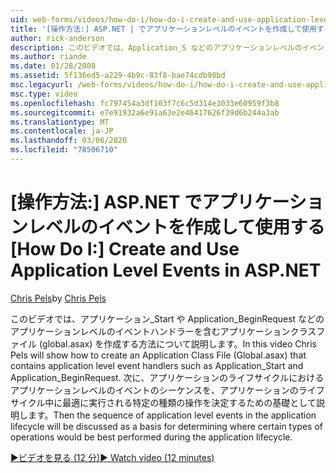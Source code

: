 ```yaml
---
uid: web-forms/videos/how-do-i/how-do-i-create-and-use-application-level-events-in-aspnet
title: '[操作方法:] ASP.NET | でアプリケーションレベルのイベントを作成して使用するMicrosoft Docs'
author: rick-anderson
description: このビデオでは、Application_S などのアプリケーションレベルのイベントハンドラーを含むアプリケーションクラスファイル (global.asax) を作成する方法について説明します。
ms.author: riande
ms.date: 01/28/2008
ms.assetid: 5f136ed5-a229-4b9c-83f8-bae74cdb98bd
msc.legacyurl: /web-forms/videos/how-do-i/how-do-i-create-and-use-application-level-events-in-aspnet
msc.type: video
ms.openlocfilehash: fc797454a3df103f7c6c5d314e3033e60959f3b8
ms.sourcegitcommit: e7e91932a6e91a63e2e46417626f39d6b244a3ab
ms.translationtype: MT
ms.contentlocale: ja-JP
ms.lasthandoff: 03/06/2020
ms.locfileid: "78506710"
---
```

# <a name="how-do-i--create-and-use-application-level-events-in-aspnet"></a><span data-ttu-id="901b3-103">[操作方法:] ASP.NET でアプリケーションレベルのイベントを作成して使用する</span><span class="sxs-lookup"><span data-stu-id="901b3-103">[How Do I:]  Create and Use Application Level Events in ASP.NET</span></span>

<span data-ttu-id="901b3-104">[Chris Pels](https://twitter.com/chrispels)</span><span class="sxs-lookup"><span data-stu-id="901b3-104">by [Chris Pels](https://twitter.com/chrispels)</span></span>

<span data-ttu-id="901b3-105">このビデオでは、アプリケーション\_Start や Application\_BeginRequest などのアプリケーションレベルのイベントハンドラーを含むアプリケーションクラスファイル (global.asax) を作成する方法について説明します。</span><span class="sxs-lookup"><span data-stu-id="901b3-105">In this video Chris Pels will show how to create an Application Class File (Global.asax) that contains application level event handlers such as Application\_Start and Application\_BeginRequest.</span></span> <span data-ttu-id="901b3-106">次に、アプリケーションのライフサイクルにおけるアプリケーションレベルのイベントのシーケンスを、アプリケーションのライフサイクル中に最適に実行される特定の種類の操作を決定するための基礎として説明します。</span><span class="sxs-lookup"><span data-stu-id="901b3-106">Then the sequence of application level events in the application lifecycle will be discussed as a basis for determining where certain types of operations would be best performed during the application lifecycle.</span></span>

[<span data-ttu-id="901b3-107">&#9654;ビデオを見る (12 分)</span><span class="sxs-lookup"><span data-stu-id="901b3-107">&#9654; Watch video (12 minutes)</span></span>](https://channel9.msdn.com/Blogs/ASP-NET-Site-Videos/how-do-i-create-and-use-application-level-events-in-aspnet)
